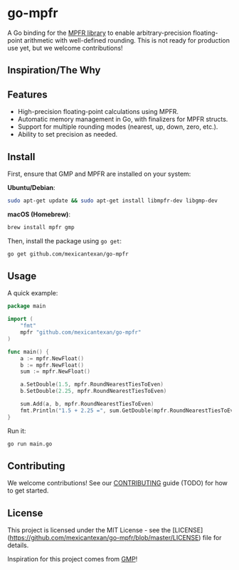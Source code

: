 # go-mpfr

A Go binding for the [MPFR library](https://www.mpfr.org/) to enable arbitrary-precision floating-point arithmetic with well-defined rounding. This is not ready for production use yet, but we welcome contributions!

## Inspiration/The Why


## Features

- High-precision floating-point calculations using MPFR.
- Automatic memory management in Go, with finalizers for MPFR structs.
- Support for multiple rounding modes (nearest, up, down, zero, etc.).
- Ability to set precision as needed.

## Install

First, ensure that GMP and MPFR are installed on your system:

**Ubuntu/Debian**:
```bash
sudo apt-get update && sudo apt-get install libmpfr-dev libgmp-dev
```
**macOS (Homebrew)**:
```bash
brew install mpfr gmp
```

Then, install the package using `go get`:
```bash
go get github.com/mexicantexan/go-mpfr
```

## Usage

A quick example:
```go
package main

import (
    "fmt"
    mpfr "github.com/mexicantexan/go-mpfr"
)

func main() {
    a := mpfr.NewFloat()
    b := mpfr.NewFloat()
    sum := mpfr.NewFloat()

    a.SetDouble(1.5, mpfr.RoundNearestTiesToEven)
    b.SetDouble(2.25, mpfr.RoundNearestTiesToEven)

    sum.Add(a, b, mpfr.RoundNearestTiesToEven)
    fmt.Println("1.5 + 2.25 =", sum.GetDouble(mpfr.RoundNearestTiesToEven))
}
```
Run it:
```bash
go run main.go
```

## Contributing
We welcome contributions! See our [CONTRIBUTING](https://github.com/mexicantexan/go-mpfr/blob/master/CONTRIBUTING.md) guide (TODO) for how to get started.

## License
This project is licensed under the MIT License - see the [LICENSE] (https://github.com/mexicantexan/go-mpfr/blob/master/LICENSE) file for details.

Inspiration for this project comes from [GMP](https://github.com/ncw/gmp)!
